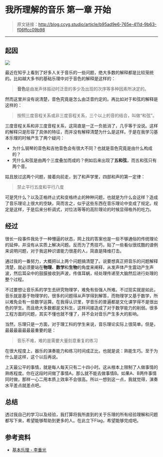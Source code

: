 # 我所理解的音乐 第一章 开始

[annotation]: <id> (b95ad9e6-765e-411d-9b63-f06ffcc09b98)
[annotation]: <status> (public)
[annotation]: <create_time> (2019-05-23 22:24:56)
[annotation]: <category> (音乐的迷思)
[annotation]: <tags> (音乐理论)
[annotation]: <comments> (false)
[annotation]: <topic> (我所理解的音乐)
[annotation]: <index> (1)

> 原文链接：<http://blog.ccyg.studio/article/b95ad9e6-765e-411d-9b63-f06ffcc09b98>

---

## 起因

![](http://pqs8hg59d.bkt.clouddn.com/%E5%85%B3%E4%BA%8E%E5%92%8C%E5%A3%B0%E5%AD%A6%E7%9A%84%E4%B8%80%E4%BA%9B%E7%90%86%E8%A7%A3-2.svg)


最近在知乎上看到了好多人关于音乐的一些问题，绝大多数的解释都是比较笼统的。比如越大多书的基础乐理中对于音色的解释是这样的：

> **音色**是由发声体振动时泛音的多少及出现的次序等多种因素所决定的。

然而这里并没有说清楚，音色究竟是怎么由泛音约定的。再比如对于和弦的解释是这样的：

> 按照三度音程关系或非三度音程关系，三个以上的音的结合，叫做“和弦”。

三度音程关系和非三度音程关系，这简直是一正一负抵消了，几乎等于没说。这样的解释只是形容了具体的特征，而并没有解释清楚为什么是这样。于是在我学习基本乐理的时候产生了两个疑问：

- 为什么钢琴的音色和吉他音色会有很大不同？也就是音色究竟是由什么构成的？
- 凭什么和弦是由两个三度叠加而成的？例如后来出现了**五和弦**，而五和弦只有两个音。

姑且放过这两个问题，接着向前走，到了和声学里，四部和声的第一定律：

> 禁止平行五度和平行八度

可是凭什么？以及正格终止式和变格终止的种种问题，也就是为什么会这样？造成了音乐理论上很大的空缺，简而言之，似乎这些东西在音乐理论中变成了规定。规定是这样，于是后来分析调式，对位法等等的高阶理论的时候显得格外的吃力。

## 经过

很长一段事件我处于一种懵逼的状态，网上找的答案也是一些不够通俗的传统理论的延伸，并没有从实质上解决问题。反而为了秀技巧，贴了一些看似很炫酷的谱例来说明问题，对于我这种识谱能力很差的人，简直是降维打击。

通过我的一番努力，大概把以上两个问题搞清楚了。说要想真正把音乐的问题解释清楚，就必须要站在**物理**、**数学**和**生物**的角度来阐释，从发声体产生震动产生声波，然后耳朵中的鼓膜接收到声波，传值耳蜗，经处理传递至大脑然后进行处理的整个过程。

不过要想让音乐系的学生去研究物理学，难免有些强人所难。不过现实就是如此，音乐就是基于物理学的，很多的问题得从声学得到解答，而物理学又基于数学，所以难免会有一些数学运算。在我得认识里，学音乐的普遍都是文化课学得不是很出色的学生。而且绝大多数都是文科生，这样间接造成了对于数学能力的削弱。很多工程方面的问题，其实不懂也就不懂了，并不会对音乐产生多大的影响。

当然，乐理只是一方面，对于理工科的学生来说，音乐理论实际上很简单。但是，最最最最最最最重要的是：

> 音乐不难，难的是需要大量刻意重复的练习

在很大程度上，器乐的演奏能力和练习时间成正比，也就是说：熟能生巧。至于为什么是这样，这个以后再说。

上天最公平的事情，就是每人每天只有二十四小时。这从根本上限制了人做事情的熟练程度。你在这段时间做了事情A，那么就不能去做事情B。如果A、B两件事情同时做，那样一心二用本质上效率不会很高。所以一想到这一点，我就觉得，演奏水平差点就差点吧。

## 总结

透过我自己的学习以及经验，我打算将我所直到的关于乐理的所有经验理解和问题都写下来，希望能够帮助到更多的人。在此立下Flag，希望能够完成吧。

## 参考资料

- [基本乐理 - 李重光](https://book.douban.com/subject/3902787/)